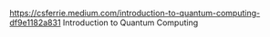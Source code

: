 https://csferrie.medium.com/introduction-to-quantum-computing-df9e1182a831
Introduction to Quantum Computing
